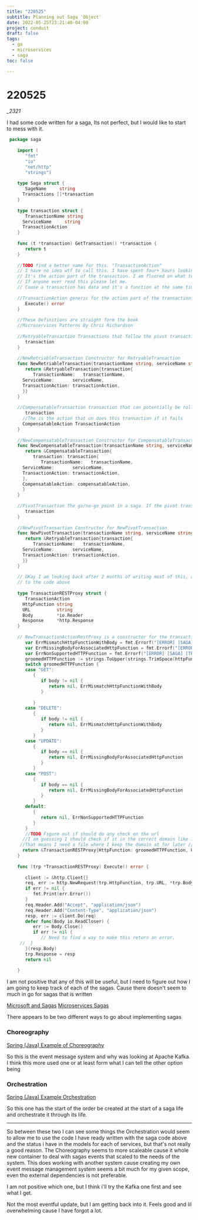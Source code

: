 ```yaml
---
title: "220525"
subtitle: Planning out Saga 'Object'
date: 2022-05-25T23:21:40-04:00
project: conduit
draft: false
tags:
  - go  
  - microservices
  - saga  
toc: false

---
```


<h1> 220525 </h1> 

*_2321*

I had some code written for a saga, Its not perfect, but I would like to start to mess with it.

```go 
 package saga  
      
    import (  
       "fmt"  
       "io"
       "net/http"
       "strings")  
      
    type Saga struct {  
       SageName     string  
      Transactions []*transaction  
    }  
      
    type transaction struct {  
       TransactionName string  
      ServiceName     string  
      TransactionAction  
    }  
      
    func (t *transaction) GetTransaction() *transaction {  
       return t  
    }  
      
    //TODO find a better name for this. "TransactionAction"  
    // I have no idea wtf to call this. I have spent four+ hours looking for what to call this.  
    // It's the action part of the transaction. I am floored on what to call this.  
    // If anyone ever read this please let me.  
    // Cause a transaction has data and it's a function at the same time, technically its a noun but idk  
      
    //TransactionAction generic for the action part of the transactiontype TransactionAction interface {  
       Execute() error  
    }  
      
    //These Definitions are straight form the book  
    //Microservices Patterns By Chris Richardson  
      
    //RetryableTransaction Transactions that follow the pivot transaction and are guaranteed to succeed.type RetryableTransaction struct {  
       transaction  
    }  
      
    //NewRetriableTransaction Constructor for RetryableTransaction  
    func NewRetriableTransaction(transactionName string, serviceName string, transactionAction TransactionAction) *RetryableTransaction {  
       return &RetryableTransaction{transaction{  
          TransactionName:   transactionName,  
      ServiceName:       serviceName,  
      TransactionAction: transactionAction,  
      }}  
    }  
      
    //CompensatableTransaction transaction that can potentially be rolled back using a compensating transaction.type CompensatableTransaction struct {  
       transaction  
      //The is the action that un does this transaction if it fails  
      CompensatableAction TransactionAction  
    }  
      
    //NewCompensatableTransaction Constructor for CompensatableTransaction  
    func NewCompensatableTransaction(transactionName string, serviceName string, transactionAction TransactionAction, compensatableAction TransactionAction) *CompensatableTransaction {  
       return &CompensatableTransaction{  
          transaction: transaction{  
             TransactionName:   transactionName,  
      ServiceName:       serviceName,  
      TransactionAction: transactionAction,  
      },  
      CompensatableAction: compensatableAction,  
      }  
    }  
      
    //PivotTransaction The go/no-go point in a saga. If the pivot transaction commits, the saga will run until completion. A pivot transaction can be a transaction that’s neither compensatable nor retriable. Alternatively, it can be the last compensatable transaction or the first retriable transaction.type PivotTransaction struct {  
       transaction  
    }  
      
    //NewPivotTransaction Constructor for NewPivotTransaction  
    func NewPivotTransaction(transactionName string, serviceName string, transactionAction TransactionAction) *RetryableTransaction {  
       return &RetryableTransaction{transaction{  
          TransactionName:   transactionName,  
      ServiceName:       serviceName,  
      TransactionAction: transactionAction,  
      }}  
    }  
      
    // OKay I am looking back after 2 months of writing most of this, and I am not positive how the theis RestProxy connects  
    // to the code above  
      
    type TransactionRESTProxy struct {  
       TransactionAction  
      HttpFunction string  
      URL          string  
      Body         *io.Reader  
      Response     *http.Response  
    }  
      
    // NewTransactionActionRestProxy is a constructor for the transaction REST Proxy creation just to make sure values make sense before making that call to the other services, or it own servicefunc NewTransactionActionRestProxy(httpFunction string, url string, body *io.Reader) (*TransactionRESTProxy, error) {  
       var ErrMismatchHttpFunctionWithBody = fmt.Errorf("[ERROR] [SAGA] [TRANSACTION] [REST PROXY] [CREATION] | Cannot have body with this %+v | GET or DELETE", httpFunction)  
       var ErrMissingBodyForAssociatedHttpFunction = fmt.Errorf("[ERROR] [SAGA] [TRANSACTION] [REST PROXY] [CREATION] | Cannot have missingbody for this fucntion %+v | POST or UPDATE", httpFunction)  
       var ErrNonSupportedHTTPFunction = fmt.Errorf("[ERROR] [SAGA] [TRANSACTION] [REST PROXY] [CREATION] | %+v is not a supported http Fuction: Supported Functions: POST, GET, UPDATE, and DELETE", httpFunction)  
       groomedHTTPFunction := strings.ToUpper(strings.TrimSpace(httpFunction))  
       switch groomedHTTPFunction {  
       case "GET":  
          {  
             if body != nil {  
                return nil, ErrMismatchHttpFunctionWithBody  
             }  
      
          }  
       case "DELETE":  
          {  
             if body != nil {  
                return nil, ErrMismatchHttpFunctionWithBody  
             }  
          }  
       case "UPDATE":  
          {  
             if body == nil {  
                return nil, ErrMissingBodyForAssociatedHttpFunction  
             }  
          }  
       case "POST":  
          {  
             if body == nil {  
                return nil, ErrMissingBodyForAssociatedHttpFunction  
             }  
          }  
       default:  
          {  
             return nil, ErrNonSupportedHTTPFunction  
          }  
       }  
       //TODO Figure out if should do any check on the url  
      //I am guessing I should check if it in the correct domain like internal, but later  
     //That means I need a file where I keep the domain at for later // // I could also have it be dynamic like a list that updated when services in the "backend" so have script // run at the start of each service // I have a lot idea about this, but none seem to pressing to getting this operational  
      return &TransactionRESTProxy{HttpFunction: groomedHTTPFunction, URL: url, Body: body, Response: nil}, nil  
    }  
      
    func (trp *TransactionRESTProxy) Execute() error {  
      
       client := &http.Client{}  
       req, err := http.NewRequest(trp.HttpFunction, trp.URL, *trp.Body)  
       if err != nil {  
          fmt.Print(err.Error())  
       }  
       req.Header.Add("Accept", "application/json")  
       req.Header.Add("Content-Type", "application/json")  
       resp, err := client.Do(req)  
       defer func(Body io.ReadCloser) {  
          err := Body.Close()  
          if err != nil {  
             // Need to find a way to make this return an error.  
     //  }  
       }(resp.Body)  
       trp.Response = resp  
       return nil  
      
    }
   ```

 I am not positive that any of this will be useful, but I need to figure out how I am going to keep track of each of the sagas. Cause there doesn't seem to much in go for sagas that is written 

[Microsoft and Sagas](https://docs.microsoft.com/en-us/azure/architecture/reference-architectures/saga/saga)
[Microservices Sagas](https://microservices.io/patterns/data/saga.html)

There appears to be two different ways to go about implementing sagas 

<h3>Choreography</h3>

[Spring (Java) Example of Choreography](https://github.com/eventuate-tram/eventuate-tram-examples-customers-and-orders)

So this is the event message system and why was looking at Apache Kafka. I think this more used one or at least form what I can tell the other option being

<h3>Orchestration</h3>

[Spring (Java) Example Orchestration](https://github.com/eventuate-tram/eventuate-tram-sagas-examples-customers-and-orders)

So this one has the start of the order be created at the start of a saga life and orchestrate it through its life. 


___
So between these two I can see some things the Orchestration would seem to allow me to use the code I have ready  written with the saga code above and the status i have in the models for each of services, but that's not really a good reason. The Choreography seems to more scaleable cause it whole new container to deal with sagas events that scaled to the needs of the system. This does working with another system cause creating my own event message management system seems a bit much for my given scope, even tho external dependencies is not preferable.

I am not positive which one, but I think i'll try the Kafka one first and see what I get.

Not the most eventful update, but I am getting back into it. Feels good and lil overwhelming cause I have forgot a lot. 


